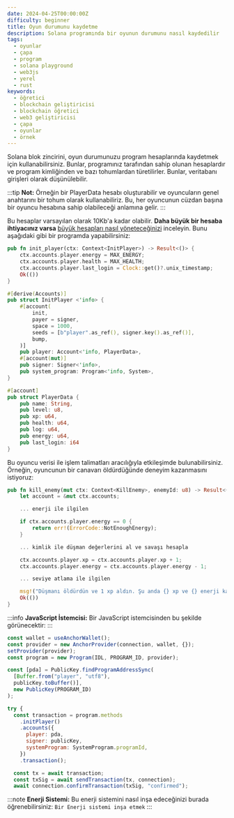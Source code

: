 ```yaml
---
date: 2024-04-25T00:00:00Z
difficulty: beginner
title: Oyun durumunu kaydetme
description: Solana programında bir oyunun durumunu nasıl kaydedilir
tags:
  - oyunlar
  - çapa
  - program
  - solana playground
  - web3js
  - yerel
  - rust
keywords:
  - öğretici
  - blockchain geliştiricisi
  - blockchain öğretici
  - web3 geliştiricisi
  - çapa
  - oyunlar
  - örnek
---
```


Solana blok zincirini, oyun durumunuzu program hesaplarında kaydetmek için kullanabilirsiniz. Bunlar, programınız tarafından sahip olunan hesaplardır ve program kimliğinden ve bazı tohumlardan türetilirler. Bunlar, veritabanı girişleri olarak düşünülebilir. 

:::tip
**Not:** Örneğin bir PlayerData hesabı oluşturabilir ve oyuncuların genel anahtarını bir tohum olarak kullanabiliriz. Bu, her oyuncunun cüzdan başına bir oyuncu hesabına sahip olabileceği anlamına gelir.
:::

Bu hesaplar varsayılan olarak 10Kb'a kadar olabilir. **Daha büyük bir hesaba ihtiyacınız varsa** [büyük hesapları nasıl yöneteceğinizi](https://github.com/solana-developers/anchor-zero-copy-example) inceleyin. Bunu aşağıdaki gibi bir programda yapabilirsiniz:

```rust
pub fn init_player(ctx: Context<InitPlayer>) -> Result<()> {
    ctx.accounts.player.energy = MAX_ENERGY;
    ctx.accounts.player.health = MAX_HEALTH;
    ctx.accounts.player.last_login = Clock::get()?.unix_timestamp;
    Ok(())
}

#[derive(Accounts)]
pub struct InitPlayer <'info> {
    #[account(
        init,
        payer = signer,
        space = 1000,
        seeds = [b"player".as_ref(), signer.key().as_ref()],
        bump,
    )]
    pub player: Account<'info, PlayerData>,
    #[account(mut)]
    pub signer: Signer<'info>,
    pub system_program: Program<'info, System>,
}

#[account]
pub struct PlayerData {
    pub name: String,
    pub level: u8,
    pub xp: u64,
    pub health: u64,
    pub log: u64,
    pub energy: u64,
    pub last_login: i64
}
```

Bu oyuncu verisi ile işlem talimatları aracılığıyla etkileşimde bulunabilirsiniz. Örneğin, oyuncunun bir canavarı öldürdüğünde deneyim kazanmasını istiyoruz:

```rust
pub fn kill_enemy(mut ctx: Context<KillEnemy>, enemyId: u8) -> Result<()> {
    let account = &mut ctx.accounts;

    ... enerji ile ilgilen

    if ctx.accounts.player.energy == 0 {
        return err!(ErrorCode::NotEnoughEnergy);
    }

    ... kimlik ile düşman değerlerini al ve savaşı hesapla

    ctx.accounts.player.xp = ctx.accounts.player.xp + 1;
    ctx.accounts.player.energy = ctx.accounts.player.energy - 1;

    ... seviye atlama ile ilgilen

    msg!("Düşmanı öldürdün ve 1 xp aldın. Şu anda {} xp ve {} enerji kaldı.", ctx.accounts.player.xp, ctx.accounts.player.energy);
    Ok(())
}
```

:::info
**JavaScript İstemcisi:** Bir JavaScript istemcisinden bu şekilde görünecektir:
:::

```js
const wallet = useAnchorWallet();
const provider = new AnchorProvider(connection, wallet, {});
setProvider(provider);
const program = new Program(IDL, PROGRAM_ID, provider);

const [pda] = PublicKey.findProgramAddressSync(
  [Buffer.from("player", "utf8"),
  publicKey.toBuffer()],
  new PublicKey(PROGRAM_ID)
);

try {
  const transaction = program.methods
    .initPlayer()
    .accounts({
      player: pda,
      signer: publicKey,
      systemProgram: SystemProgram.programId,
    })
    .transaction();

  const tx = await transaction;
  const txSig = await sendTransaction(tx, connection);
  await connection.confirmTransaction(txSig, "confirmed");
```

:::note
**Enerji Sistemi:** Bu enerji sistemini nasıl inşa edeceğinizi burada öğrenebilirsiniz:
`Bir Enerji sistemi inşa etmek`
:::